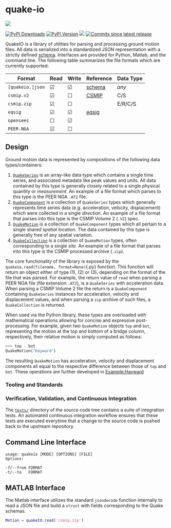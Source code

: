 # quake-io

![](https://github.com/claudioperez/quakeio/actions/workflows/base.yaml/badge.svg)

[![PyPI Downloads][pypi-v-image]][pypi-v-link] [![PyPI Version][pypi-d-image]][pypi-d-link] ![][cov-img] [![Commits since latest release][gh-image]][gh-link]
<!-- ![Build][build-img] -->


QuakeIO is a library of utilities for parsing and processing ground motion
files. All data is serialized into a standardized JSON representation with a
strictly defined [schema](schemas).
Interfaces are provided for Python, Matlab, and the command line. The
following table summarizes the file formats which are currently supported:

<center>

| Format          | Read      | Write   |  Reference              | Data Type  |
|-----------------|-----------|---------|-------------------------|------------|
|`[quakeio.]json` | &#9745;   | &#9745; | [schema][record-schema] | *any*
|`csmip.v2`       | &#9745;   | &#9744; | [CSMIP][CSMIP]          | C/S
|`csmip.zip`      | &#9745;   | &#9744; |                         | E/R/C/S
|`eqsig`          | &#9745;   | &#9745; | [eqsig][EQSIG]          |
|`opensees`       | &#9744;   | &#9745; |                         |
|`PEER.NGA`       | &#9745;   | &#9744; |                         |

<!--
|`plain.tsv`      | &#9744;   | &#9744; |                         |
|`plain.csv`      | &#9744;   | &#9744; |                         |
|`mdof`           | &#9744;   | &#9744; |                         |
| SimCenter.Event | &#9744;   | &#9744; |                         |
-->

</center>

## Design

Ground motion data is represented by compositions of the
following data types/containers:

1. [`QuakeSeries`](schemas/series) is an array-like data type which contains a single time series, and associated metadata like peak values and units. All data contained by this type is generally closely related to a single physical quantity or *measurement*. An example of a file format which parses to this type is the PEER NGA `.AT2` file.
2. [`QuakeComponent`](schemas/component) is a collection of `QuakeSeries` types which generally represents time series data (e.g. acceleration, velocity, displacement) which were collected in a single *direction*. An example
of a file format that parses into this type is the CSMIP Volume 2 (`.V2`) spec.
3. [`QuakeMotion`](schemas/motion) is a collection of `QuakeComponent` types which all pertain to a single shared *spatial location*. The data contained by this type is generally free of any spatial variation.
4. [`QuakeCollection`](schemas/collection) is a collection of `QuakeMotion` types, often corresponding to a single *site*. An example of a file format that parses into this type is the CSMIP processed archive (`.zip`).

The core functionality of the library is exposed by the `quakeio.read(filename,
format=None)`{.py} function. This function will return an object either of type
(1), (2) or (3), depending on the format of the file that was parsed. For
example, the return value of `read` when parsing a PEER NGA file (file
extension `.AT2`), is a `QuakeSeries` with acceleration data. When parsing a
CSMIP Volume 2 file the return is a `QuakeComponent` containing `QuakeSeries`
instances for acceleration, velocity and displacement values, and when parsing
a `zip` archive of such files, a `QuakeCollection` is returned.

When used via the Python library, these types are overloaded with mathematical
operations allowing for concise and expressive post-processing. For example,
given two `QuakeMotion` objects `top` and `bot`, representing the motion at the
top and bottom of a bridge column, respectively, their relative motion is simply
computed as follows:

```python
>>> top - bot
QuakeMotion("Hayward")
```

The resulting `QuakeMotion` has acceleration, velocity and displacement
components all equal to the respective difference between those of
`top` and `bot`. These operations are further developed in [Example:Hayward]


<!-- Operators -->



### Tooling and Standards

### Verification, Validation, and Continuous Integration

The [`tests/`][gh-tests] directory of the source code tree contains a suite
of integration tests. An automated continuous integration workflow
ensures that these tests are executed everytime that a change to the source
code is pushed back to the upstream repository.



## Command Line Interface

```
usage: quakeio [MODE] [OPTIONS] [FILE]
Options:
 
-f/--from FORMAT
-t/--to   FORMAT
```

## MATLAB Interface

The Matlab interface utilizes the standard `jsondecode` function
internally to read a JSON file and build a `struct` with fields
corresponding to the Quake schemas.

```matlab
Motion = quakeIO.read('csmip.zip')
```



<!-- Reference links -->
[EQSIG]: https://github.com/eng-tools/eqsig
[CSMIP]: https://www.conservation.ca.gov/cgs/Documents/Program-SMIP/Reports/Other/OSMS_85-03.pdf
[record-schema]: https://brace2.github.io/TeamDocumentation/tools/quakeio/schemas/

<!-- Badge links -->
[pypi-d-image]: https://img.shields.io/pypi/dm/quakeio.svg
[license-badge]: https://img.shields.io/pypi/l/quakeio.svg
[pypi-d-link]: https://pypi.org/project/quakeio
[pypi-v-image]: https://img.shields.io/pypi/v/quakeio.svg
[pypi-v-link]: https://pypi.org/project/quakeio
[build-img]: https://github.com/claudioperez/quakeio/actions/workflows/base.yml/badge.svg
[cov-img]: https://raw.githubusercontent.com/claudioperez/quakeio/master/etc/coverage/cov.svg
[gh-link]: https://github.com/claudioperez/quakeio/compare/v0.1.7...master
[gh-image]: https://img.shields.io/github/commits-since/claudioperez/quakeio/v0.1.7?style=social

[gh-tests]: https://github.com/claudioperez/quakeio/tree/master/tests

[Example:Hayward]: examples/hayward

